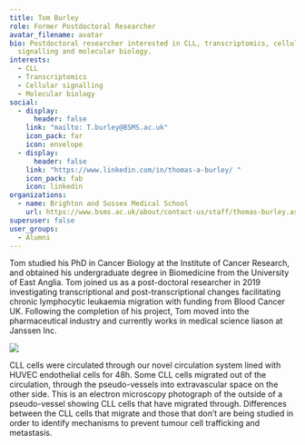 ```yaml
---
title: Tom Burley
role: Former Postdoctoral Researcher
avatar_filename: avatar
bio: Postdoctoral researcher interested in CLL, transcriptomics, cellular
  signalling and molecular biology.
interests:
  - CLL
  - Transcriptomics
  - Cellular signalling
  - Molecular biology
social:
  - display:
      header: false
    link: "mailto: T.burley@BSMS.ac.uk"
    icon_pack: far
    icon: envelope
  - display:
      header: false
    link: "https://www.linkedin.com/in/thomas-a-burley/ "
    icon_pack: fab
    icon: linkedin
organizations:
  - name: Brighton and Sussex Medical School
    url: https://www.bsms.ac.uk/about/contact-us/staff/thomas-burley.aspx
superuser: false
user_groups:
  - Alumni
---
```

Tom studied his PhD in Cancer Biology at the Institute of Cancer Research, and obtained his undergraduate degree in Biomedicine from the University of East Anglia. Tom joined us as a post-doctoral researcher in 2019 investigating transcriptional and post-transcriptional changes facilitating chronic lymphocytic leukaemia migration with funding from Blood Cancer UK. Following the completion of his project, Tom moved into the pharmaceutical industry and currently works in medical science liason at Janssen Inc. 

![](tomImage.png)

CLL cells were circulated through our novel circulation system lined with HUVEC endothelial cells for 48h. Some CLL cells migrated out of the circulation, through the pseudo-vessels into extravascular space on the other side. This is an electron microscopy photograph of the outside of a pseudo-vessel showing CLL cells that have migrated through. Differences between the CLL cells that migrate and those that don’t are being studied in order to identify mechanisms to prevent tumour cell trafficking and metastasis.

